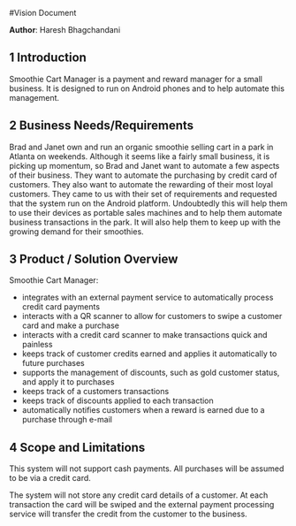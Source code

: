 #Vision Document

**Author**: Haresh Bhagchandani

## 1 Introduction

Smoothie Cart Manager is a payment and reward manager for a small business. It is designed to run on Android phones and to help automate this management.

## 2 Business Needs/Requirements

Brad and Janet own and run an organic smoothie selling cart in a park in Atlanta on weekends. Although it seems like a fairly small business, it is picking up momentum, so Brad and Janet want to automate a few aspects of their business. They want to automate the purchasing by credit card of customers. They also want to automate the rewarding of their most loyal customers. They came to us with their set of requirements and requested that the system run on the Android platform. Undoubtedly this will help them to use their devices as portable sales machines and to help them automate business transactions in the park. It will also help them to keep up with the growing demand for their smoothies.

## 3 Product / Solution Overview

Smoothie Cart Manager:

* integrates with an external payment service to automatically process credit card payments
* interacts with a QR scanner to allow for customers to swipe a customer card and make a purchase
* interacts with a credit card scanner to make transactions quick and painless
* keeps track of customer credits earned and applies it automatically to future purchases
* supports the management of discounts, such as gold customer status, and apply it to purchases
* keeps track of a customers transactions
* keeps track of discounts applied to each transaction
* automatically notifies customers when a reward is earned due to a purchase through e-mail

## 4 Scope and Limitations

This system will not support cash payments. All purchases will be assumed to be via a credit card.

The system will not store any credit card details of a customer. At each transaction the card will be swiped and the external payment processing service will transfer the credit from the customer to the business. 
